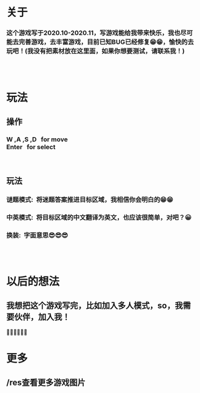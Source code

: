 # 关于
### 这个游戏写于2020.10-2020.11，写游戏能给我带来快乐，我也尽可能去完善游戏，去丰富游戏，目前已知BUG已经修复😁😁，愉快的去玩吧！(我没有把素材放在这里面，如果你想要测试，请联系我！)
<br/>
<br/>

# 玩法
## 操作
### **W ,A ,S ,D** &#160; for move<br/>**Enter** &#160; for select
<br/>

## 玩法
### 谜题模式:&#160; 将迷题答案推进目标区域，我相信你会明白的😁😁
### 中英模式:&#160; 将目标区域的中文翻译为英文，也应该很简单，对吧？😀
### 换装:&#160;  字面意思😎😎😎
<br/>
<br/>

# 以后的想法
## 我想把这个游戏写完，比如加入多人模式，so，我需要伙伴，加入我！
🐱‍🚀🐱‍🚀🐱‍🚀
<br/>

# 更多
## /res查看更多游戏图片 